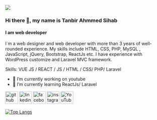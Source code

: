 ![](https://lh5.googleusercontent.com/7RCVqUNk-KsAXoH3Kl1ZhV3ZYA6Me1-M6S0Cfo_5Kwq_LglKosJACsrJW8gW8PVXnSbkPF2DLbzg-dFaLT1ge-u2vTqskWAFW5dZyUuRf7eqxakWF4ipJaxYT0JlHcI5VA=w1280)

### Hi there 👋, my name is Tanbir Ahmmed Sihab
#### I am web developer



I`m a web designer and web developer with more than 3 years of well-rounded experience. My skills include HTML, CSS, PHP, MySQL , JavaScript, jQuery, Bootstrap, ReactJs etc. I have experience with WordPress customize and Laravel MVC framework.

Skills: VUE JS / REACT / JS / HTML / CSS/ PHP/ Laravel

- 🔭 I’m currently working on youtube 
- 🌱 I’m currently learning ReactJs/ Laravel 


[<img src='https://cdn.jsdelivr.net/npm/simple-icons@3.0.1/icons/github.svg' alt='github' height='40'>](https://github.com/sihabtanbir)  [<img src='https://cdn.jsdelivr.net/npm/simple-icons@3.0.1/icons/linkedin.svg' alt='linkedin' height='40'>](https://www.linkedin.com/in/tanbir-ahmmed-sihab-087608157/)  [<img src='https://cdn.jsdelivr.net/npm/simple-icons@3.0.1/icons/facebook.svg' alt='facebook' height='40'>](https://www.facebook.com/tanvirahmmed.shihab)  [<img src='https://cdn.jsdelivr.net/npm/simple-icons@3.0.1/icons/instagram.svg' alt='instagram' height='40'>](https://www.instagram.com/tanbir_sihab/)  [<img src='https://cdn.jsdelivr.net/npm/simple-icons@3.0.1/icons/youtube.svg' alt='YouTube' height='40'>](https://www.youtube.com/channel/UC3JZh_sKs6R9mdjkEWKia3A)  

[![Top Langs](https://github-readme-stats.vercel.app/api/top-langs/?username=sihabtanbir)](https://github.com/anuraghazra/github-readme-stats)

